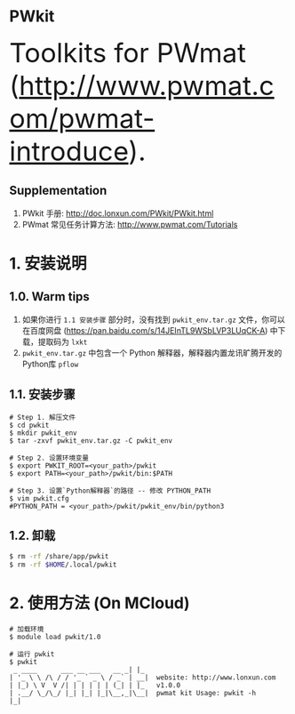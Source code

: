# PWkit
<font size="20">Toolkits for PWmat (http://www.pwmat.com/pwmat-introduce).</font>

## Supplementation
1. PWkit 手册: http://doc.lonxun.com/PWkit/PWkit.html
2. PWmat 常见任务计算方法: http://www.pwmat.com/Tutorials

# 1. 安装说明
## 1.0. Warm tips
1. 如果你进行 `1.1 安装步骤` 部分时，没有找到 `pwkit_env.tar.gz` 文件，你可以在百度网盘  (https://pan.baidu.com/s/14JEInTL9WSbLVP3LUqCK-A) 中下载，提取码为 `lxkt`
2. `pwkit_env.tar.gz` 中包含一个 Python 解释器，解释器内置龙讯旷腾开发的Python库 `pflow`

## 1.1. 安装步骤
```shell
# Step 1. 解压文件
$ cd pwkit
$ mkdir pwkit_env
$ tar -zxvf pwkit_env.tar.gz -C pwkit_env

# Step 2. 设置环境变量
$ export PWKIT_ROOT=<your_path>/pwkit
$ export PATH=<your_path>/pwkit/bin:$PATH

# Step 3. 设置`Python解释器`的路径 -- 修改 PYTHON_PATH
$ vim pwkit.cfg
#PYTHON_PATH = <your_path>/pwkit/pwkit_env/bin/python3
```

## 1.2. 卸载
```bash
$ rm -rf /share/app/pwkit
$ rm -rf $HOME/.local/pwkit
```


# 2. 使用方法 (On MCloud)
```shell
# 加载环境
$ module load pwkit/1.0

# 运行 pwkit
$ pwkit
 _ ____      ___ __ ___   __ _| |_
| '_ \ \ /\ / / '_ ` _ \ / _` | __|  website: http://www.lonxun.com
| |_) \ V  V /| | | | | | (_| | |_   v1.0.0
| .__/ \_/\_/ |_| |_| |_|\__,_|\__|  pwmat kit Usage: pwkit -h
|_|
```